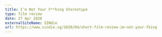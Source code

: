 ```yaml
---
title: I'm Not Your F**king Stereotype
type: film review
date: 27 Apr 2020
externalSiteName: SINdie
url: https://www.sindie.sg/2020/04/short-film-review-im-not-your-fking.html
---
```

